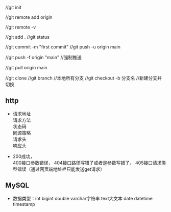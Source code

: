 
//git init

//git remote add origin 

//git remote -v

//git add .    //git status

//git commit -m "first commit" 
//git push -u origin main

//git push -f origin "main" //强制推送

//git pull origin main

//git clone
//git branch  //本地所有分支
//git checkout -b 分支名    //新建分支并切换


## http
- 请求地址     
请求方法     
状态码      
同源策略       
请求头       
响应头      

- 200成功，     
400接口参数错误，     404接口路径写错了或者是参数写错了，       405接口请求类型错误（通过网页端地址栏只能发送get请求）



## MySQL
- 数据类型：int   bigint  double  varchar字符串   text大文本   date datetime timestamp






 
